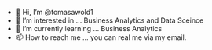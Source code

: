 - 👋 Hi, I’m @tomasawold1
- 👀 I’m interested in ... Business Analytics and Data Sceince
- 🌱 I’m currently learning ... Business Analytics
- 📫 How to reach me ... you can real me via my email.

<!---
tomasawold1/tomasawold1 is a ✨ special ✨ repository because its `README.md` (this file) appears on your GitHub profile.
You can click the Preview link to take a look at your changes.
--->
